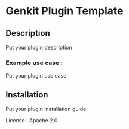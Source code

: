 # Genkit Plugin Template

## Description
Put your plugin description

### Example use case :
Put your plugin use case

## Installation
Put your plugin installation guide

License : Apache 2.0